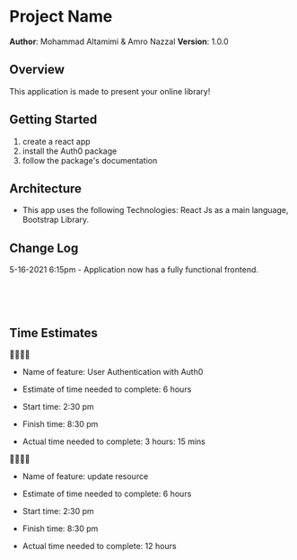 # Project Name

**Author**: Mohammad Altamimi & Amro Nazzal
**Version**: 1.0.0 

## Overview
This application is made to present your online library! 

## Getting Started
 1. create a react app
 2. install the Auth0 package 
 3. follow the package's documentation
 

## Architecture
- This app uses the following Technologies:
React Js as a main language, Bootstrap Library.

## Change Log

5-16-2021 6:15pm - Application now has a fully functional frontend. 

<p> </p>
<p>&nbsp;</p>

## Time Estimates

🚨🚨🚨🚨

- Name of feature: User Authentication with Auth0

- Estimate of time needed to complete: 6 hours

- Start time: 2:30 pm

- Finish time: 8:30 pm 

- Actual time needed to complete: 3 hours: 15 mins

🚨🚨🚨🚨


- Name of feature: update resource 

- Estimate of time needed to complete: 6 hours

- Start time: 2:30 pm

- Finish time: 8:30 pm 

- Actual time needed to complete: 12 hours